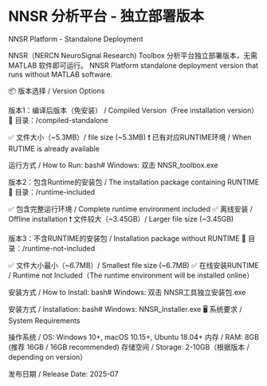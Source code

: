 # NNSR 分析平台 - 独立部署版本
 NNSR Platform - Standalone Deployment

NNSR（NERCN NeuroSignal Research) Toolbox 分析平台独立部署版本，无需 MATLAB 软件即可运行。
NNSR Platform standalone deployment version that runs without MATLAB software.

📦 版本选择 / Version Options

版本1：编译后版本（免安装） / Compiled Version（Free installation version）
📁 目录：/compiled-standalone

✅ 文件大小（~5.3MB）/ file size (~5.3MB)
❗ 已有对应RUNTIME环境 / When RUTIME is already available

运行方式 / How to Run:
bash# Windows: 双击 NNSR_toolbox.exe

版本2：包含Runtime的安装包 / The installation package containing RUNTIME
📁 目录：/runtime-included

✅ 包含完整运行环境 / Complete runtime environment included
✅ 离线安装 / Offline installation
❗ 文件较大（~3.45GB）/ Larger file size (~3.45GB)

版本3：不含RUNTIME的安装包 / Installation package without RUNTIME
📁 目录：/runtime-not-included

✅ 文件大小最小（~6.7MB）/ Smallest file size (~6.7MB)
✅ 在线安装RUNTIME / Runtime not Included（The runtime environment will be installed online）

安装方式 / How to Install:
bash# Windows: 双击 NNSR工具独立安装包.exe

安装方式 / Installation:
bash# Windows: NNSR_Installer.exe
🖥️ 系统要求 / System Requirements

操作系统 / OS: Windows 10+, macOS 10.15+, Ubuntu 18.04+
内存 / RAM: 8GB (推荐 16GB / 16GB recommended)
存储空间 / Storage: 2-10GB（根据版本 / depending on version）

发布日期 / Release Date: 2025-07
